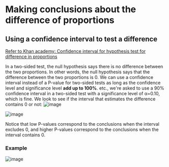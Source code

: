 # Making conclusions about the difference of proportions


## Using a confidence interval to test a difference

[Refer to Khan academy: Confidence interval for hypothesis test for difference in proportions](https://www.khanacademy.org/math/ap-statistics/two-sample-inference/modal/v/confidence-interval-for-hypothesis-test-for-difference-in-proportions)

In a two-sided test, the null hypothesis says there is no difference between the two proportions. In other words, the null hypothesis says that the difference between the two proportions is 0. 
We can use a confidence interval instead of a P-value for two-sided tests as long as the confidence level and significance level **add up to 100%**.
etc., we're asked to use a 90% confidence interval in a two-sided test with a significance level of α=0.10, which is fine. 
We look to see if the interval that estimates the difference contains 0 or not:
![image](https://user-images.githubusercontent.com/14041622/45473754-74df2e80-b76a-11e8-9fae-057c03554371.png)

![image](https://user-images.githubusercontent.com/14041622/45473493-cdfa9280-b769-11e8-8b33-f67c41ed230e.png)

Notice that low P-values correspond to the conclusions when the interval excludes 0, and higher P-values correspond to the conclusions when the interval contains 0.

### Example
![image](https://user-images.githubusercontent.com/14041622/45473118-b8389d80-b768-11e8-87ae-5cc95695092d.png)
